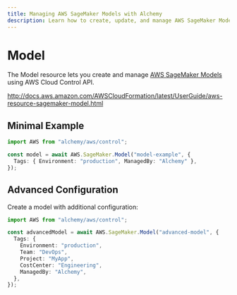 ```yaml
---
title: Managing AWS SageMaker Models with Alchemy
description: Learn how to create, update, and manage AWS SageMaker Models using Alchemy Cloud Control.
---
```


# Model

The Model resource lets you create and manage [AWS SageMaker Models](https://docs.aws.amazon.com/sagemaker/latest/userguide/) using AWS Cloud Control API.

http://docs.aws.amazon.com/AWSCloudFormation/latest/UserGuide/aws-resource-sagemaker-model.html

## Minimal Example

```ts
import AWS from "alchemy/aws/control";

const model = await AWS.SageMaker.Model("model-example", {
  Tags: { Environment: "production", ManagedBy: "Alchemy" },
});
```

## Advanced Configuration

Create a model with additional configuration:

```ts
import AWS from "alchemy/aws/control";

const advancedModel = await AWS.SageMaker.Model("advanced-model", {
  Tags: {
    Environment: "production",
    Team: "DevOps",
    Project: "MyApp",
    CostCenter: "Engineering",
    ManagedBy: "Alchemy",
  },
});
```

